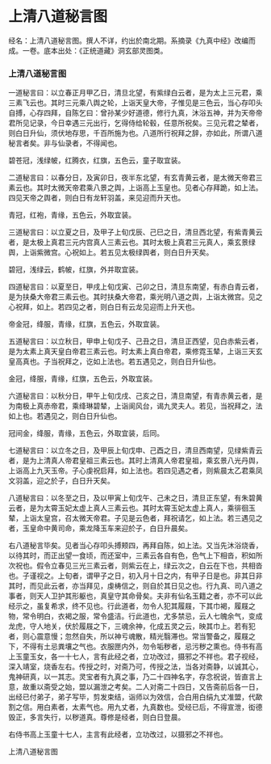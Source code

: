 # 上清八道秘言图

经名：上清八道秘言图。撰人不详，约出於南北期。系摘录《九真中经》改编而成。一卷。底本出处：《正统道藏》洞玄部灵图类。

### 上清八道秘言图

一道秘言曰：以立春正月甲乙日，清旦北望，有紫绿白云者，是为太上三元君，乘三素飞云也。其时三元乘八舆之轮，上诣天皇大帝，子惟见是三色云，当心存叩头自搏，心存四拜，自陈乞曰：曾孙某少好道德，修行九真，沐浴五神，并为天帝帝君所见记录，今日幸遇三元出行，乞得侍给轮毂，任意所祝矣。三见元君之辇者，则白日升仙，须伏地存思，千百所施为也。八道所行祝拜之辞，亦如此，所谓八道秘言者矣。非与仙录者，不得闻也。

碧苍冠，浅绿帔，红腾衣，红旗，五色云，童子取宜装。

二道秘言曰：以春分日，及寅卯日，夜半东北望，有玄青黄云者，是太微天帝君三素云也。其时太微天帝君乘八景之舆，上诣高上玉皇也。见者心存拜跪，如上法。四见天帝之舆者，则白日有龙轩羽盖，来见迎而升天也。

青冠，红袍，青缘，五色云，外取宜装。

三道秘言曰：以立夏之日，及甲子上旬戊辰、己巳之日，清旦西北望，有紫青黄云者，是太极上真君三元内宫真人三素云也。其时太极上真君三元真人，乘玄景绿舆，上诣紫微宫。心祝如上。若五见太极绿舆者，则白日升天矣。

碧冠，浅绿云，鹤帔，红旗，外并取宜装。

四道秘言曰：以夏至日，甲戌上旬戊寅、己卯之日，清旦东南望，有赤白青云者，是为扶桑大帝君三素云也。其时扶桑大帝君，乘光明八道之舆，上诣太微宫。见之心祝拜，如上。若四见之者，则白日有云龙见迎而上升天也。

帝金冠，绛服，青缘，红旗，五色云，外取宜装。

五道秘言曰：以立秋日，甲申上旬戊子、己丑之日，清旦正西望，见白赤紫云者，是为太素上真天皇白帝君三素云也。时太素上真白帝君，乘修霓玉辇，上诣三天玄皇高真也。子当祝拜之，讫如上法也。若五遇见之，则白日升仙也。

金冠，绛服，青缘，红旗，五色云，外取宜装。

六道秘言曰：以秋分日，甲午上旬戊戌、己亥之日，清旦南望，有青赤黄云者，是为南极上真赤帝君，乘绛琳碧辇，上诣阆风台，谒九灵夫人。若见，当祝拜之，法如上也。若遇见之，则白日升仙也。

冠间金，绛服，青缘，五色云，外取宜装，后同。

七道秘言曰：以立冬之日，及甲辰上旬戊申、己酉之日，清旦西南望，见绿紫青云者，是为上清真人帝君皇祖三素云也。其时上清真人帝君皇祖，乘玄景八光丹舆，上诣高上九天玉帝。子心虔祝启拜，如上法也。若四见遇之者，则紫晨太乙君乘凤文羽盖，迎之於子，白日升天矣。

八道秘言曰：以冬至之日，及以甲寅上旬戊午、己未之日，清旦正东望，有朱碧黄云者，是为太霄玉妃太虚上真人三素云也。其时太霄玉妃太虚上真人，乘徘徊玉辇，上诣太皇宫，召太微天帝君。子见是云色者，拜祝请乞，如上法。若三遇见之者，玉皇命中黄司命，乘龙降玉车来迎於子，白日升晨矣。

右八道秘言毕矣。见者当心存叩头搏颊四，再拜自陈，如上法。又当先沐浴烧香，以待其时，而正出望一食顷，而还室中，三素云各自有色，色气上下相沓，积如所次祝也。假令立春见三光三素云者，则紫云在上，绿云次之，白云在下也，共相沓也。子谨视之。上旬者，谓甲子之日，初入月十日之内，有甲子日是也。非其日非其时，而见此云者，亦当拜见，虔梼信之，则自於其日见之也。行九真、司八道之事者，则天人卫护其形躯也，真皇守其命骨矣。夫非有仙名玉籍之者，亦不可以此经示之，虽复希求，终不见也。行此道者，勿令人犯其履屐，下其巾褐，履屐之物，常令明白，衣褐之服，常令盛洁。行此道也，尤多禁忌，云人七魄余气，变成龙虎，守人地关，伏於履屐之下，三魂余神，化成五灵之云，映其巾上。若有犯者，则心震意慢；忽然自失，所以神亏魂散，精光翳滞也。常当警备之，履屐之下，不得有土忌粪壤之气也。衣服匣内外，勿令垢秽者，忌污秽之熏也。侍书有高上玉童玉女，各一十七人，言有此经之者，立功改过，摄邪之不祥也。君子视经，深入靖室，烧香左右。传授之时，对斋乃可，传授之法，当各对斋静，以诚其心，鬼神研真，以一其志。灵宝者有九真之事，乃二十四神名字，存念祝说，皆直言上意，故重以斋受之始，盟以漏泄之考矣。二人对斋二十四日，又告斋前后各一日，出经已付弟子，弟子写毕，剪发束结，诣师以为效信，合白用白绢九丈准盟，代歃割之信。用白素者，太素气也。用九丈者，九真数也。受经已后，不得宣泄，衒德毁正，多言失行，以秽道真。尊修是经者，则白日登晨。

右侍书高上玉童十七人，主言有此经者，立功改过，以摄邪之不祥也。

上清八道秘言图
